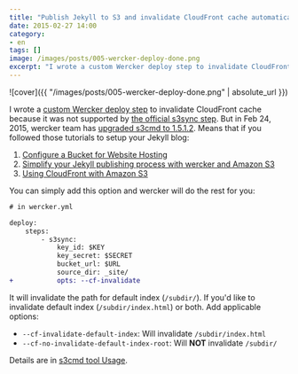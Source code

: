 ```yaml
---
title: "Publish Jekyll to S3 and invalidate CloudFront cache automatically with Wercker"
date: 2015-02-27 14:00
category:
- en
tags: []
image: /images/posts/005-wercker-deploy-done.png
excerpt: "I wrote a custom Wercker deploy step to invalidate CloudFront cache because it was not supported by the official s3sync step. But in Feb 24, 2015, wercker team has upgraded s3cmd to 1.5.1.2. Means that if you followed those tutorials to setup your Jekyll blog:"
---
```


![cover]({{ "/images/posts/005-wercker-deploy-done.png" | absolute_url }})

I wrote a [custom Wercker deploy step](https://github.com/ascendbruce/step-s3sync) to invalidate CloudFront cache because it was not supported by [the official s3sync step](https://github.com/wercker/step-s3sync/). But in Feb 24, 2015, wercker team has [upgraded s3cmd to 1.5.1.2](https://github.com/wercker/step-s3sync/issues/4). Means that if you followed those tutorials to setup your Jekyll blog:

1. [Configure a Bucket for Website Hosting](http://docs.aws.amazon.com/AmazonS3/latest/dev/HowDoIWebsiteConfiguration.html)
2. [Simplify your Jekyll publishing process with wercker and Amazon S3](http://blog.wercker.com/2013/05/31/simplify-you-jekyll-publishing-process-with-wercker.html)
3. [Using CloudFront with Amazon S3](http://docs.aws.amazon.com/AmazonCloudFront/latest/DeveloperGuide/MigrateS3ToCloudFront.html)

You can simply add this option and wercker will do the rest for you:

``` diff
# in wercker.yml

deploy:
    steps:
        - s3sync:
            key_id: $KEY
            key_secret: $SECRET
            bucket_url: $URL
            source_dir: _site/
+           opts: --cf-invalidate
```

It will invalidate the path for default index (`/subdir/`). If you'd like to invalidate default index (`/subdir/index.html`) or both. Add applicable options:

* `--cf-invalidate-default-index`: Will invalidate `/subdir/index.html`
* `--cf-no-invalidate-default-index-root`: Will **NOT** invalidate `/subdir/`

Details are in [s3cmd tool Usage](http://s3tools.org/usage).
